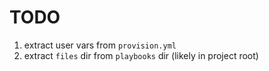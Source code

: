 # TODO

1. extract user vars from `provision.yml`
2. extract `files` dir from `playbooks` dir (likely in project root)
